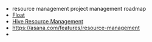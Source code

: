 
- resource management project management roadmap
- [Float](https://www.float.com/)
- [Hive Resource Management](https://hive.com/teams/resource-management/)
- https://asana.com/features/resource-management
- 